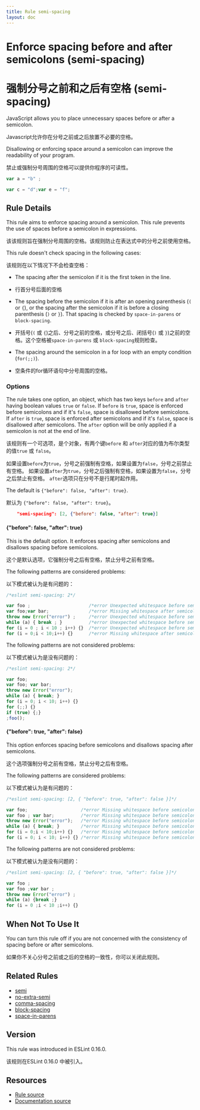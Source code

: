 ```yaml
---
title: Rule semi-spacing
layout: doc
---
```

<!-- Note: No pull requests accepted for this file. See README.md in the root directory for details. -->
# Enforce spacing before and after semicolons (semi-spacing)

# 强制分号之前和之后有空格 (semi-spacing)

JavaScript allows you to place unnecessary spaces before or after a semicolon.

Javascript允许你在分号之前或之后放置不必要的空格。

Disallowing or enforcing space around a semicolon can improve the readability of your program.

禁止或强制分号周围的空格可以提供你程序的可读性。

```js
var a = "b" ;

var c = "d";var e = "f";
```

## Rule Details

This rule aims to enforce spacing around a semicolon. This rule prevents the use of spaces before a semicolon in expressions.

该该规则旨在强制分号周围的空格。该规则防止在表达式中的分号之前使用空格。

This rule doesn't check spacing in the following cases:

该规则在以下情况下不会检查空格：

* The spacing after the semicolon if it is the first token in the line.

* 行首分号后面的空格

* The spacing before the semicolon if it is after an opening parenthesis (`(` or `{`), or the spacing after the semicolon if it is before a closing parenthesis (`)` or `}`). That spacing is checked by `space-in-parens` or `block-spacing`.

* 开括号(`(` 或 `{`)之后、分号之前的空格，或分号之后、闭括号(`)` 或 `}`)之前的空格。这个空格被`space-in-parens` 或 `block-spacing`规则检查。

* The spacing around the semicolon in a for loop with an empty condition (`for(;;)`).

* 空条件的for循环语句中分号周围的空格。

### Options

The rule takes one option, an object, which has two keys `before` and `after` having boolean values `true` or `false`.
If `before` is `true`, space is enforced before semicolons and if it's `false`, space is disallowed before semicolons.
If `after` is `true`, space is enforced after semicolons and if it's `false`, space is disallowed after semicolons.
The `after` option will be only applied if a semicolon is not at the end of line.

该规则有一个可选项，是个对象，有两个键`before` 和 `after`对应的值为布尔类型的值`true` 或 `false`。

如果设置`before`为`true`，分号之前强制有空格，如果设置为`false`，分号之前禁止有空格。
如果设置`after`为`true`，分号之后强制有空格，如果设置为`false`，分号之后禁止有空格。
`after`选项只在分号不是行尾时起作用。

The default is `{"before": false, "after": true}`.

默认为 `{"before": false, "after": true}`。

```json
    "semi-spacing": [2, {"before": false, "after": true}]
```

#### {"before": false, "after": true}

This is the default option. It enforces spacing after semicolons and disallows spacing before semicolons.

这个是默认选项，它强制分号之后有空格，禁止分号之前有空格。

The following patterns are considered problems:

以下模式被认为是有问题的：

```js
/*eslint semi-spacing: 2*/

var foo ;                      /*error Unexpected whitespace before semicolon.*/
var foo;var bar;               /*error Missing whitespace after semicolon.*/
throw new Error("error") ;     /*error Unexpected whitespace before semicolon.*/
while (a) { break ; }          /*error Unexpected whitespace before semicolon.*/
for (i = 0 ; i < 10 ; i++) {}  /*error Unexpected whitespace before semicolon.*/
for (i = 0;i < 10;i++) {}      /*error Missing whitespace after semicolon.*/
```

The following patterns are not considered problems:

以下模式被认为是没有问题的：

```js
/*eslint semi-spacing: 2*/

var foo;
var foo; var bar;
throw new Error("error");
while (a) { break; }
for (i = 0; i < 10; i++) {}
for (;;) {}
if (true) {;}
;foo();
```

#### {"before": true, "after": false}

This option enforces spacing before semicolons and disallows spacing after semicolons.

这个选项强制分号之前有空格，禁止分号之后有空格。

The following patterns are considered problems:

以下模式被认为是有问题的：

```js
/*eslint semi-spacing: [2, { "before": true, "after": false }]*/

var foo;                    /*error Missing whitespace before semicolon.*/
var foo ; var bar;          /*error Missing whitespace before semicolon.*/ /*error Unexpected whitespace after semicolon.*/
throw new Error("error");   /*error Missing whitespace before semicolon.*/
while (a) { break; }        /*error Missing whitespace before semicolon.*/ /*error Unexpected whitespace after semicolon.*/
for (i = 0;i < 10;i++) {}   /*error Missing whitespace before semicolon.*/
for (i = 0; i < 10; i++) {} /*error Missing whitespace before semicolon.*/ /*error Unexpected whitespace after semicolon.*/
```

The following patterns are not considered problems:

以下模式被认为是没有问题的：

```js
/*eslint semi-spacing: [2, { "before": true, "after": false }]*/

var foo ;
var foo ;var bar ;
throw new Error("error") ;
while (a) {break ;}
for (i = 0 ;i < 10 ;i++) {}
```

## When Not To Use It

You can turn this rule off if you are not concerned with the consistency of spacing before or after semicolons.

如果你不关心分号之前或之后的空格的一致性，你可以关闭此规则。

## Related Rules

* [semi](semi)
* [no-extra-semi](no-extra-semi)
* [comma-spacing](comma-spacing)
* [block-spacing](block-spacing)
* [space-in-parens](space-in-parens)

## Version

This rule was introduced in ESLint 0.16.0.

该规则在ESLint 0.16.0 中被引入。

## Resources

* [Rule source](https://github.com/eslint/eslint/tree/master/lib/rules/semi-spacing.js)
* [Documentation source](https://github.com/eslint/eslint/tree/master/docs/rules/semi-spacing.md)
